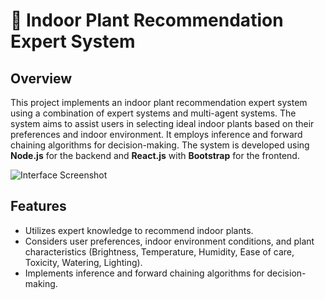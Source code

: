 # 🌿 Indoor Plant Recommendation Expert System

## Overview
This project implements an indoor plant recommendation expert system using a combination of expert systems and multi-agent systems. The system aims to assist users in selecting ideal indoor plants based on their preferences and indoor environment. It employs inference and forward chaining algorithms for decision-making. The system is developed using **Node.js** for the backend and **React.js** with **Bootstrap** for the frontend.

![Interface Screenshot](screenshot.png)


## Features

- Utilizes expert knowledge to recommend indoor plants.
- Considers user preferences, indoor environment conditions, and plant characteristics (Brightness, Temperature, Humidity, Ease of care, Toxicity, Watering, Lighting).
- Implements inference and forward chaining algorithms for decision-making.
